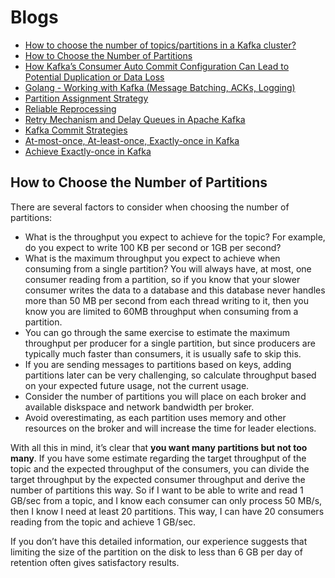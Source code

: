 # Blogs

- [How to choose the number of topics/partitions in a Kafka cluster?](https://www.confluent.io/blog/how-choose-number-topics-partitions-kafka-cluster/)
- [How to Choose the Number of Partitions](#how-to-choose-the-number-of-partitions)
- [How Kafka’s Consumer Auto Commit Configuration Can Lead to Potential Duplication or Data Loss](https://blog.newrelic.com/engineering/kafka-consumer-config-auto-commit-data-loss/)
- [Golang - Working with Kafka (Message Batching, ACKs, Logging)](https://www.sohamkamani.com/golang/working-with-kafka/)
- [Partition Assignment Strategy](https://medium.com/@anyili0928/what-i-have-learned-from-kafka-partition-assignment-strategy-799fdf15d3ab)
- [Reliable Reprocessing](https://eng.uber.com/reliable-reprocessing/)
- [Retry Mechanism and Delay Queues in Apache Kafka](https://medium.com/naukri-engineering/retry-mechanism-and-delay-queues-in-apache-kafka-528a6524f722)
- [Kafka Commit Strategies](https://quarkus.io/blog/kafka-commit-strategies/)
- [At-most-once, At-least-once, Exactly-once in Kafka](https://dzone.com/articles/kafka-clients-at-most-once-at-least-once-exactly-o)
- [Achieve Exactly-once in Kafka](https://www.baeldung.com/kafka-exactly-once)

## How to Choose the Number of Partitions

There are several factors to consider when choosing the number of partitions:

- What is the throughput you expect to achieve for the topic? For example, do you expect to write 100 KB per second or 1GB per second?
- What is the maximum throughput you expect to achieve when consuming from a single partition? You will always have, at most, one consumer reading from a partition, so if you know that your slower consumer writes the data to a database and this database never handles more than 50 MB per second from each thread writing to it, then you know you are limited to 60MB throughput when consuming from a partition.
- You can go through the same exercise to estimate the maximum throughput per producer for a single partition, but since producers are typically much faster than consumers, it is usually safe to skip this.
- If you are sending messages to partitions based on keys, adding partitions later can be very challenging, so calculate throughput based on your expected future usage, not the current usage.
- Consider the number of partitions you will place on each broker and available diskspace and network bandwidth per broker.
- Avoid overestimating, as each partition uses memory and other resources on the broker and will increase the time for leader elections.

With all this in mind, it’s clear that **you want many partitions but not too many**. If you have some estimate regarding the target throughput of the topic and the expected throughput of the consumers, you can divide the target throughput by the expected consumer throughput and derive the number of partitions this way. So if I want to be able to write and read 1 GB/sec from a topic, and I know each consumer can only process 50 MB/s, then I know I need at least 20 partitions. This way, I can have 20 consumers reading from the topic and achieve 1 GB/sec.

If you don’t have this detailed information, our experience suggests that limiting the size of the partition on the disk to less than 6 GB per day of retention often gives satisfactory results.
